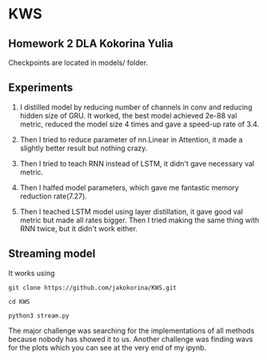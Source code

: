 # KWS

## Homework 2 DLA Kokorina Yulia

Checkpoints are located in models/ folder.

## Experiments
1.  I distilled model by reducing number of channels in conv and reducing hidden size of GRU. It worked, the best model achieved 2e-88 val metric, reduced the model size 4 times and gave a speed-up rate of 3.4.

2. Then I tried to reduce parameter of nn.Linear in Attention, it made a slightly better result but nothing crazy.

3. Then I tried to teach RNN instead of LSTM, it didn't gave necessary val metric.

3. Then I halfed model parameters, which gave me fantastic memory reduction rate(7.27).

4. Then I teached LSTM model using layer distillation, it gave good val metric but made all rates bigger. Then I tried making the same thing with RNN twice, but it didn't work either.

## Streaming model

It works using 

```
git clone https://github.com/jakokorina/KWS.git

cd KWS

python3 stream.py
```

The major challenge was searching for the implementations of all methods because nobody has showed it to us. Another challenge was finding wavs for the plots which you can see at the very end of my ipynb.
